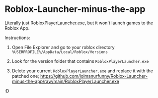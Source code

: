 # Roblox-Launcher-minus-the-app

Literally just RobloxPlayerLauncher.exe, but it won't launch games to the Roblox App.

Instructions:

1. Open File Explorer and go to your roblox directory ``%USERPROFILE%/AppData/Local/Roblox/Versions``

2. Look for the version folder that contains `RobloxPlayerLauncher.exe`

3. Delete your current `RobloxPlayerLauncher.exe` and replace it with the patched one;
   https://github.com/lolmanurfunny/Roblox-Launcher-minus-the-app/raw/main/RobloxPlayerLauncher.exe

:D
